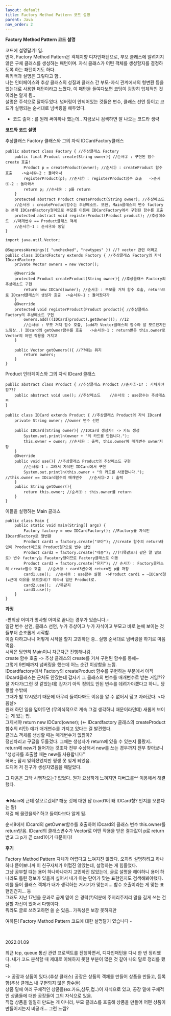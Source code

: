 ```yaml
---
layout: default
title: Factory Method Pattern 코드 설명
parent: Java
nav_order: 2
---
```


**Factory Method Pattern 코드 설명**

코드에 설명달기! 임.<br>
먼저, Factory Method Pattern은 객체지향 디자인패턴으로, 부모 클래스에 알려지지 않은 구체 클래스를 생성하는 패턴이며. 자식 클래스가 어떤 객체를 생성할지를 결정하도록 하는 패턴이기도 하다.<br>
위키백과 설명은 그렇다고 함..<br>
나는 인터페이스와 추상 클래스의 성질과 클래스 간 부모-자식 관계에서의 형변환 등을 있는대로 사용한 패턴이라고 느꼈다. 이 패턴을 들여다보면 코딩이 굉장히 입체적인 것이라는 알게 됨..
<br>
설명은 주석으로 달아두었다. 넘버링이 안되어있는 것들은 변수, 클래스 선언 등이고 코드가 실행되는 순서대로 넘버링을 해두었다.<br>

- 코드 출처 : 를 원래 써야하나 했는데.. 지금보니 검색하면 잘 나오는 코드라 생략

**코드와 코드 설명**

추상클래스 Factory 클래스와 그의 자식 IDCardFactory클래스
```
public abstract class Factory { //추상클래스 Factory
	public final Product create(String owner){ //순서② : 구현된 함수 create 호출!
		Product p = createProduct(owner); //순서③ : createProduct 함수 호출    ->순서⑥-2 : 돌아와서
		registerProduct(p); //순서⑦ : registerProduct함수 호출   ->순서⑨-2 : 돌아와서
		return p; //순서⑨ : p를 return
	}
	protected abstract Product createProduct(String owner); //추상메소드   
	//순서④ : createProduct함수는 추상메소드. 또한, Main클래스의 변수 factory는 본래 IDCardFactory형이므로 부모를 이용해 IDCardFactory에서 구현된 함수를 호출
	protected abstract void registerProduct(Product product); //추상메소드  //매개변수 == Product클래스 객체
	//순서⑦-1 : 순서④와 동일
}
```
```
import java.util.Vector;

@SuppressWarnings({ "unchecked", "rawtypes" }) //? vector 관련 어쩌고
public class IDCardFactory extends Factory { //추상클래스 Factory의 자식 IDcardFactory
	private Vector owners = new Vector();

	@Override
	protected Product createProduct(String owner){ //추상클래스 Factory의 추상메소드 구현
		return new IDCard(owner); //순서⑤ : 부모를 거쳐 함수 호출, return으로 IDcard클래스의 생성자 호출  ->순서⑥-1 : 돌아왔다가
	}
	@Override
	protected void registerProduct(Product product){ //추상클래스 Factory의 추상메소드 구현
		owners.add(((IDCard)product).getOwner()); //12
		//순서⑧ : 부모 거쳐 함수 호출, (add가 Vector클래스의 함수라 잘 모르겠지만 느낌상..) IDcard의 getOwner함수를 호출   ->순서⑨-1 : return받은 this.owner로 Vector의 어떤 작용을 거치고
	}
	
	public Vector getOwners(){ //??얘는 뭐지
		return owners;
	}
}
```
Product 인터페이스와 그의 자식 IDcard 클래스
```
public abstract class Product { //추상클래스 Product //순서⑤-1? : 거쳐가야 함???
	public abstract void use(); //추상메소드    //순서⑫ : use함수는 추상메소드
}
```
```
public class IDCard extends Product { //추상클래스 Product의 자식 IDcard
	private String owner; //owner 변수 선언

	public IDCard(String owner){ //IDCard 생성자! -> 카드 생성
		System.out.println(owner + "의 카드를 만듭니다.");
		this.owner = owner; //순서⑥ : 출력, this.owner에 매개변수 owner저장
	}
	@Override
	public void use(){ //추상클래스 Product의 추상메소드 구현
		//순서⑫-1 : 그래서 자식인 IDCard에서 구현
		System.out.println(this.owner + "의 카드를 사용합니다."); //this.owner == IDcard함수의 매개변수   //순서⑫-2 : 출력
	}
	public String getOwner(){
		return this.owner; //순서⑨ : this.owner를 return
	}
}
```
이들을 실행하는 Main 클래스
```
public class Main {
	public static void main(String[] args) {
		Factory factory = new IDCardFactory(); //Factory를 자식인 IDcardFactory로 형변환
		Product card1 = factory.create("코야"); //create 함수의 return타입이 Product이므로 Product형?으로 변수 선언
		Product card2 = factory.create("레종"); //(다똑같으니 같은 말 밑으로) 변수 factory는 Facatory형이므로 Factory클래스로 이동
		Product card3 = factory.create("유키"); // 순서① : Factory클래스의 create함수 호출   //순서⑩ : card3변수에 return된 p를 저장
		card1.use();  //순서⑪ : use함수 실행  ->Product card1 = ~IDCard형 (★근데 이유를 모르겄네)? 이라서 일단 Product로.
		card2.use();  //똑같지
		card3.use();
	}
}
```

**과정**

-편의상 어미가 명사형 어미로 끝나는 경우가 있습니다.-<br>
일단 변수 선언, 클래스 선언, 누가 추상이고 누가 자식이고 부모고 바로 눈에 보이는 것들부터 순조롭게 시작함.<br>
이걸 다하고나니 어떻게 시작을 할지 고민하던 중.. 실행 순서대로 넘버링을 하기로 마음먹음.<br>
시작은 당연히 Main이니 차근차근 진행해나감.<br>
create 함수 호출 -> 추상 클래스의 create를 거쳐 구현된 함수를 통해~<br>
그렇게 9번째까지 넘버링을 했는데 어느 순간 이상함을 느낌.<br>
IDcardfactory에서 Factory의 createProduct 함수를 구현하는 부분에서 아직 IDcard클래스는 근처도 안갔는데 갑자기 그 클래스의 변수를 매개변수로 받는 거임???<br>
잘 가다가(그런 것 같았는데) 갑자기 아직 정의도 안된 변수를 데려가야겠다고 하니.. 당황할 수밖에<br>
그때가 밤 12시였기 때문에 아무리 들여다봐도 이유를 알 수 없어서 덮고 자러갔다.
<다음날><br>
원래 하던 일을 덮어두면 (무의식적으로 계속 그걸 생각하니 때문이라던데) 새롭게 보이는 게 있는 법.<br>
그제서야 return new IDCard(owner); (<- IDcardfactory 클래스의 createProduct 함수의 리턴) 얘가 매개변수를 가지고 있다는 걸 발견했다.<br>
클래스 객체를 생성할 때는 매개변수가 없잖아?<br>
정신차리고 구글을 두들겼다. 그때는 생성자가 return에 있을 수 있는지 몰랐지..<br>
return에 new가 들어가는 것조차 전부 수상해서 new를 쓰는 경우까지 전부 찾아보니<br>
"생성자를 호출할 때는 new를 사용합니다"<br>
허허;; 잠시 잊혀졌었지만 평생 못 잊게 되었음.<br>
드디어 저 친구가 생성자였음을 깨달았다.<br>

그 다음은 그닥 시행착오는? 없었다. 뭔가 요상하게 느껴지면 디버그를^^ 이용해서 해결했다.<br>

<br>
★Main에 근데 잘모르겄네? 해둔 것에 대한 답 (card1이 왜 IDCard형? 인지를 모른다는 말)<br>
저걸 왜 몰랐을까? 하고 들여다보다 알게 됨.<br>

순서8에서 IDcard의 getOwner함수를 호출하여 IDcard의 클래스 변수 this.owner를 return받음. IDcard의 클래스변수가 Vector로 어떤 작용을 받은 결과값이 p로 return받고 그 p가 곧 card1이기 때문이다!

**후기**

Factory Method Pattern 자체가 어렵다고 느껴지진 않았다. 오히려 설명하려고 하나하나 뜯어보니까 이 친구자체가 어렵진 않았는데, 설명하는 게 힘들었다.<br>
그냥 공부할 떄는 용어 하나하나까지 고민하진 않았는데, 글로 설명을 해야하니 용어 하나라도 틀린 정보가 있을까 싶어서 내가 아는 단어가 맞는 표현인지도 검색해봐야했다.<br>
예를 들어 클래스 객체가 내가 생각하는 거시기가 맞는지... 함수 호출이라는 게 맞는 표현인건지... 등<br>
그래도 지난 17년을 문과로 굳게 믿어 온 경력(?)덕분에 주저리주저리 말을 길게 쓰는 건 잘할 자신이 있어서 다행이다.<br>
뭐라도 글로 쓰려고하면 쓸 순 있음.. 가독성은 보장 못하지만<br>

여하튼! Factory Method Pattern 코드에 대한 설명달기 였습니다 _-_<br>


<br>
<br>
2022.01.09

최근 tcp, queue 통신 관련 프로젝트를 진행하면서, 디자인패턴을 다시 한 번 정리했다. 내가 코드 분석할 때 제대로 이해하지 못한 부분이 많은 것 같아 나의 말로 정리를 했다.<br>

-> 공장과 상품이 있다.(추상 클래스) 공장은 상품의 객체를 만들어 상품을 만들고, 등록함(추상 클래스 내 구현되지 않은 함수들)<br>
상품 밑에 여러 구체적인 상품들(ex.카드,샴푸,컵..)이 자식으로 있고, 공장 밑에 구체적인 상품들에 대한 공장들이 그의 자식으로 있음.<br>
직접 상품을 일일히 만드는 게 아니라, 부모 클래스를 호출해 상품을 만들어 어떤 상품이 만들어지는지 비공개... 그런 느낌?

<!-- <br>
<br>
+ 근황이 궁금하신 것 같아.. (?)<br>
초등학생은 아니지만 단 두 과목, 중간고사 첫 날에 모든 시험이 끝나버린 대학생은 집에서 과제하면서 노는 중입니다<br>
파이썬이 한 과목이 있어서 아주 힐링이어요<br>
얘처럼 설명을 달아야하는 인공지능 과제가 있어서 돌아버리겠지만.. 아직 일주일 남았으니 언젠간 하겠지요^^<br> -->
